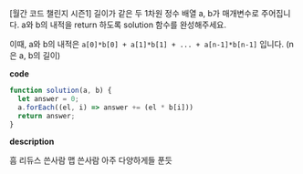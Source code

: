 <!--
파일 이름은 날짜-문제제목 (예시: 2021-03-21-완주하지못한선수.md)
-->

[월간 코드 챌린지 시즌1] 길이가 같은 두 1차원 정수 배열 a, b가 매개변수로 주어집니다. a와 b의 내적을 return 하도록 solution 함수를 완성해주세요.

이때, a와 b의 내적은 `a[0]*b[0] + a[1]*b[1] + ... + a[n-1]*b[n-1]` 입니다. (n은 a, b의 길이)

**code**

```js
function solution(a, b) {
  let answer = 0;
  a.forEach((el, i) => answer += (el * b[i]))
  return answer;
}
```

**description**

흠 리듀스 쓴사람 맵 쓴사람 아주 다양하게들 푼듯
